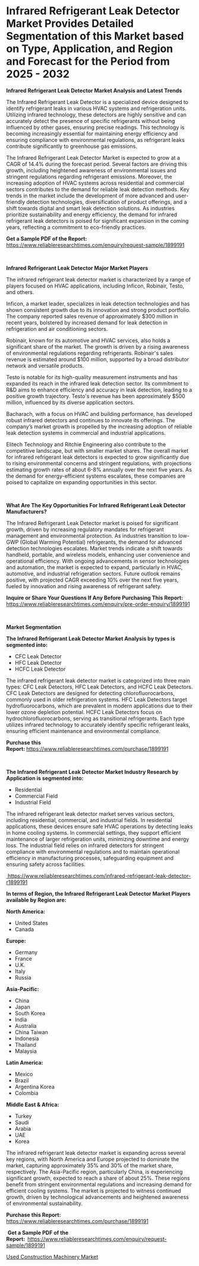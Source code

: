 <p><h1>Infrared Refrigerant Leak Detector Market Provides Detailed Segmentation of this Market based on Type, Application, and Region and Forecast for the Period from 2025 - 2032</h1></p><p><strong>Infrared Refrigerant Leak Detector Market Analysis and Latest Trends</strong></p>
<p><p>The Infrared Refrigerant Leak Detector is a specialized device designed to identify refrigerant leaks in various HVAC systems and refrigeration units. Utilizing infrared technology, these detectors are highly sensitive and can accurately detect the presence of specific refrigerants without being influenced by other gases, ensuring precise readings. This technology is becoming increasingly essential for maintaining energy efficiency and ensuring compliance with environmental regulations, as refrigerant leaks contribute significantly to greenhouse gas emissions.</p><p>The Infrared Refrigerant Leak Detector Market is expected to grow at a CAGR of 14.4% during the forecast period. Several factors are driving this growth, including heightened awareness of environmental issues and stringent regulations regarding refrigerant emissions. Moreover, the increasing adoption of HVAC systems across residential and commercial sectors contributes to the demand for reliable leak detection methods. Key trends in the market include the development of more advanced and user-friendly detection technologies, diversification of product offerings, and a shift towards digital and smart leak detection solutions. As industries prioritize sustainability and energy efficiency, the demand for infrared refrigerant leak detectors is poised for significant expansion in the coming years, reflecting a commitment to eco-friendly practices.</p></p>
<p><strong>Get a Sample PDF of the Report:&nbsp;</strong> <a href="https://www.reliableresearchtimes.com/enquiry/request-sample/1899191?utm_campaign=2722&utm_medium=2&utm_source=Github&utm_content=ia&utm_term=08042025&utm_id=infrared-refrigerant-leak-detector">https://www.reliableresearchtimes.com/enquiry/request-sample/1899191</a></p>
<p>&nbsp;</p>
<p><strong>Infrared Refrigerant Leak Detector Major Market Players</strong></p>
<p><p>The infrared refrigerant leak detector market is characterized by a range of players focused on HVAC applications, including Inficon, Robinair, Testo, and others. </p><p>Inficon, a market leader, specializes in leak detection technologies and has shown consistent growth due to its innovation and strong product portfolio. The company reported sales revenue of approximately $300 million in recent years, bolstered by increased demand for leak detection in refrigeration and air conditioning sectors.</p><p>Robinair, known for its automotive and HVAC services, also holds a significant share of the market. The growth is driven by a rising awareness of environmental regulations regarding refrigerants. Robinair's sales revenue is estimated around $100 million, supported by a broad distributor network and versatile products.</p><p>Testo is notable for its high-quality measurement instruments and has expanded its reach in the infrared leak detection sector. Its commitment to R&D aims to enhance efficiency and accuracy in leak detection, leading to a positive growth trajectory. Testo's revenue has been approximately $500 million, influenced by its diverse application sectors.</p><p>Bacharach, with a focus on HVAC and building performance, has developed robust infrared detectors and continues to innovate its offerings. The company’s market growth is propelled by the increasing adoption of reliable leak detection systems in commercial and industrial applications.</p><p>Elitech Technology and Ritchie Engineering also contribute to the competitive landscape, but with smaller market shares. The overall market for infrared refrigerant leak detectors is expected to grow significantly due to rising environmental concerns and stringent regulations, with projections estimating growth rates of about 6-8% annually over the next five years. As the demand for energy-efficient systems escalates, these companies are poised to capitalize on expanding opportunities in this sector.</p></p>
<p>&nbsp;</p>
<p><strong>What Are The Key Opportunities For Infrared Refrigerant Leak Detector Manufacturers?</strong></p>
<p><p>The Infrared Refrigerant Leak Detector market is poised for significant growth, driven by increasing regulatory mandates for refrigerant management and environmental protection. As industries transition to low-GWP (Global Warming Potential) refrigerants, the demand for advanced detection technologies escalates. Market trends indicate a shift towards handheld, portable, and wireless models, enhancing user convenience and operational efficiency. With ongoing advancements in sensor technologies and automation, the market is expected to expand, particularly in HVAC, automotive, and industrial refrigeration sectors. Future outlook remains positive, with projected CAGR exceeding 10% over the next five years, fueled by innovation and rising awareness of refrigerant safety.</p></p>
<p><strong>Inquire or Share Your Questions If Any Before Purchasing This Report:</strong> <a href="https://www.reliableresearchtimes.com/enquiry/pre-order-enquiry/1899191?utm_campaign=2722&utm_medium=2&utm_source=Github&utm_content=ia&utm_term=08042025&utm_id=infrared-refrigerant-leak-detector">https://www.reliableresearchtimes.com/enquiry/pre-order-enquiry/1899191</a></p>
<p>&nbsp;</p>
<p><strong>Market Segmentation</strong></p>
<p><strong>The Infrared Refrigerant Leak Detector Market Analysis by types is segmented into:</strong></p>
<p><ul><li>CFC Leak Detector</li><li>HFC Leak Detector</li><li>HCFC Leak Detector</li></ul></p>
<p><p>The infrared refrigerant leak detector market is categorized into three main types: CFC Leak Detectors, HFC Leak Detectors, and HCFC Leak Detectors. CFC Leak Detectors are designed for detecting chlorofluorocarbons, commonly used in older refrigeration systems. HFC Leak Detectors target hydrofluorocarbons, which are prevalent in modern applications due to their lower ozone depletion potential. HCFC Leak Detectors focus on hydrochlorofluorocarbons, serving as transitional refrigerants. Each type utilizes infrared technology to accurately identify specific refrigerant leaks, ensuring efficient maintenance and environmental compliance.</p></p>
<p><strong>Purchase this Report:&nbsp;</strong><a href="https://www.reliableresearchtimes.com/purchase/1899191?utm_campaign=2722&utm_medium=2&utm_source=Github&utm_content=ia&utm_term=08042025&utm_id=infrared-refrigerant-leak-detector">https://www.reliableresearchtimes.com/purchase/1899191</a></p>
<p>&nbsp;</p>
<p><strong>The Infrared Refrigerant Leak Detector Market Industry Research by Application is segmented into:</strong></p>
<p><ul><li>Residential</li><li>Commercial Field</li><li>Industrial Field</li></ul></p>
<p><p>The infrared refrigerant leak detector market serves various sectors, including residential, commercial, and industrial fields. In residential applications, these devices ensure safe HVAC operations by detecting leaks in home cooling systems. In commercial settings, they support efficient maintenance of larger refrigeration units, minimizing downtime and energy loss. The industrial field relies on infrared detectors for stringent compliance with environmental regulations and to maintain operational efficiency in manufacturing processes, safeguarding equipment and ensuring safety across facilities.</p></p>
<p><a href="https://www.reliableresearchtimes.com/infrared-refrigerant-leak-detector-r1899191?utm_campaign=2722&utm_medium=2&utm_source=Github&utm_content=ia&utm_term=08042025&utm_id=infrared-refrigerant-leak-detector">&nbsp;https://www.reliableresearchtimes.com/infrared-refrigerant-leak-detector-r1899191</a></p>
<p><strong>In terms of Region, the Infrared Refrigerant Leak Detector Market Players available by Region are:</strong></p>
<p>
    <p> <strong> North America: </strong>
        <ul>
            <li>United States</li>
            <li>Canada</li>
        </ul>
        </p> 
    <p> <strong> Europe: </strong>
        <ul>
            <li>Germany</li>
            <li>France</li>
            <li>U.K.</li>
            <li>Italy</li>
            <li>Russia</li>
        </ul>
        </p> 
    <p> <strong> Asia-Pacific: </strong>
        <ul>
            <li>China</li>
            <li>Japan</li>
            <li>South Korea</li>
            <li>India</li>
            <li>Australia</li>
            <li>China Taiwan</li>
            <li>Indonesia</li>
            <li>Thailand</li>
            <li>Malaysia</li>
        </ul>
        </p> 
    <p> <strong> Latin America: </strong>
        <ul>
            <li>Mexico</li>
            <li>Brazil</li>
            <li>Argentina Korea</li>
            <li>Colombia</li>
        </ul>
        </p> 
    <p> <strong> Middle East & Africa: </strong>
        <ul>
            <li>Turkey</li>
            <li>Saudi</li>
            <li>Arabia</li>
            <li>UAE</li>
            <li>Korea</li>
        </ul>
    </p>
    </p>
<p><p>The infrared refrigerant leak detector market is expanding across several key regions, with North America and Europe projected to dominate the market, capturing approximately 35% and 30% of the market share, respectively. The Asia-Pacific region, particularly China, is experiencing significant growth, expected to reach a share of about 25%. These regions benefit from stringent environmental regulations and increasing demand for efficient cooling systems. The market is projected to witness continued growth, driven by technological advancements and heightened awareness of environmental sustainability.</p></p>
<p><strong>Purchase this Report: </strong><a href="https://www.reliableresearchtimes.com/purchase/1899191?utm_campaign=2722&utm_medium=2&utm_source=Github&utm_content=ia&utm_term=08042025&utm_id=infrared-refrigerant-leak-detector">https://www.reliableresearchtimes.com/purchase/1899191</a></p>
<p>&nbsp;<strong>Get a Sample PDF of the Report:&nbsp;&nbsp;</strong><a href="https://www.reliableresearchtimes.com/enquiry/request-sample/1899191?utm_campaign=2722&utm_medium=2&utm_source=Github&utm_content=ia&utm_term=08042025&utm_id=infrared-refrigerant-leak-detector">https://www.reliableresearchtimes.com/enquiry/request-sample/1899191</a></p>
<p><strong></strong></p>
<p><p><a href="https://github.com/ezahdyre/Market-Research-Report-List-1/blob/main/used-construction-machinery-market.md?utm_campaign=2722&utm_medium=2&utm_source=Github&utm_content=ia&utm_term=08042025&utm_id=infrared-refrigerant-leak-detector">Used Construction Machinery Market</a></p></p>